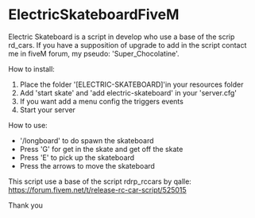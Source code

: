 # ElectricSkateboardFiveM

Electric Skateboard is a script in develop who use a base of the scrip rd_cars. 
If you have a supposition of upgrade to add in the script contact me in fiveM forum, my pseudo: 'Super_Chocolatine'.

How to install:
1) Place the folder '[ELECTRIC-SKATEBOARD]'in your resources folder
2) Add 'start skate' and 'add electric-skateboard' in your 'server.cfg'
3) If you want add a menu config the triggers events 
4) Start your server

How to use:
- '/longboard' to do spawn the skateboard
- Press 'G' for get in the skate and get off the skate
- Press 'E' to pick up the skateboard
- Press the arrows to move the skateboard

This script use a base of the script  rdrp_rccars by qalle:
https://forum.fivem.net/t/release-rc-car-script/525015

Thank you
